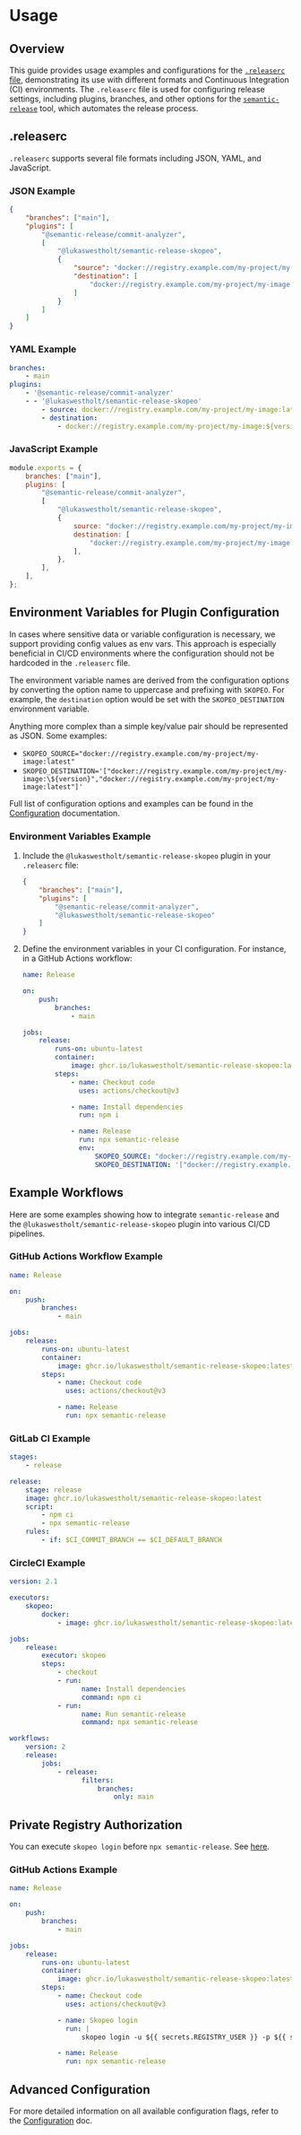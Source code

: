 # Usage

## Overview

This guide provides usage examples and configurations for the [`.releaserc` file](https://semantic-release.gitbook.io/semantic-release/usage/configuration#configuration-file), demonstrating its use with different formats and Continuous Integration (CI) environments.
The `.releaserc` file is used for configuring release settings, including plugins, branches, and other options for the [`semantic-release`](https://semantic-release.gitbook.io/semantic-release) tool,
which automates the release process.

## .releaserc

`.releaserc` supports several file formats including JSON, YAML, and JavaScript.

### JSON Example

```json
{
    "branches": ["main"],
    "plugins": [
        "@semantic-release/commit-analyzer",
        [
            "@lukaswestholt/semantic-release-skopeo",
            {
                "source": "docker://registry.example.com/my-project/my-image:latest",
                "destination": [
                    "docker://registry.example.com/my-project/my-image:${version}"
                ]
            }
        ]
    ]
}
```

### YAML Example

```yaml
branches:
    - main
plugins:
    - '@semantic-release/commit-analyzer'
    - - '@lukaswestholt/semantic-release-skopeo'
        - source: docker://registry.example.com/my-project/my-image:latest
        - destination:
            - docker://registry.example.com/my-project/my-image:${version}
```

### JavaScript Example

```javascript
module.exports = {
    branches: ["main"],
    plugins: [
        "@semantic-release/commit-analyzer",
        [
            "@lukaswestholt/semantic-release-skopeo",
            {
                source: "docker://registry.example.com/my-project/my-image:latest",
                destination: [
                    "docker://registry.example.com/my-project/my-image:${version}",
                ],
            },
        ],
    ],
};
```

## Environment Variables for Plugin Configuration

In cases where sensitive data or variable configuration is necessary, we support providing config values as env vars. This approach is especially beneficial in CI/CD environments where the configuration should not be hardcoded in the `.releaserc` file.

The environment variable names are derived from the configuration options by converting the option name to uppercase and prefixing with `SKOPEO`. For example, the `destination` option would be set with the `SKOPEO_DESTINATION` environment variable.

Anything more complex than a simple key/value pair should be represented as JSON. Some examples:

-   `SKOPEO_SOURCE="docker://registry.example.com/my-project/my-image:latest"`
-   `SKOPEO_DESTINATION='["docker://registry.example.com/my-project/my-image:\${version}","docker://registry.example.com/my-project/my-image:latest"]'`

Full list of configuration options and examples can be found in the [Configuration](./configuration.md) documentation.

### Environment Variables Example

1. Include the `@lukaswestholt/semantic-release-skopeo` plugin in your `.releaserc` file:

    ```json
    {
        "branches": ["main"],
        "plugins": [
            "@semantic-release/commit-analyzer",
            "@lukaswestholt/semantic-release-skopeo"
        ]
    }
    ```

2. Define the environment variables in your CI configuration. For instance, in a GitHub Actions workflow:

    ```yaml
    name: Release

    on:
        push:
            branches:
                - main

    jobs:
        release:
            runs-on: ubuntu-latest
            container:
                image: ghcr.io/lukaswestholt/semantic-release-skopeo:latest
            steps:
                - name: Checkout code
                  uses: actions/checkout@v3

                - name: Install dependencies
                  run: npm i

                - name: Release
                  run: npx semantic-release
                  env:
                      SKOPEO_SOURCE: "docker://registry.example.com/my-project/my-image:latest"
                      SKOPEO_DESTINATION: '["docker://registry.example.com/my-project/my-image:\${version}","docker://registry.example.com/my-project/my-image:latest"]'
    ```

## Example Workflows

Here are some examples showing how to integrate `semantic-release` and the `@lukaswestholt/semantic-release-skopeo` plugin into various CI/CD pipelines.

### GitHub Actions Workflow Example

```yaml
name: Release

on:
    push:
        branches:
            - main

jobs:
    release:
        runs-on: ubuntu-latest
        container:
            image: ghcr.io/lukaswestholt/semantic-release-skopeo:latest
        steps:
            - name: Checkout code
              uses: actions/checkout@v3

            - name: Release
              run: npx semantic-release
```

### GitLab CI Example

```yaml
stages:
    - release

release:
    stage: release
    image: ghcr.io/lukaswestholt/semantic-release-skopeo:latest
    script:
        - npm ci
        - npx semantic-release
    rules:
        - if: $CI_COMMIT_BRANCH == $CI_DEFAULT_BRANCH
```

### CircleCI Example

```yaml
version: 2.1

executors:
    skopeo:
        docker:
            - image: ghcr.io/lukaswestholt/semantic-release-skopeo:latest

jobs:
    release:
        executor: skopeo
        steps:
            - checkout
            - run:
                  name: Install dependencies
                  command: npm ci
            - run:
                  name: Run semantic-release
                  command: npx semantic-release

workflows:
    version: 2
    release:
        jobs:
            - release:
                  filters:
                      branches:
                          only: main
```

## Private Registry Authorization

You can execute `skopeo login` before `npx semantic-release`. See [here](https://github.com/containers/skopeo/blob/main/docs/skopeo-login.1.md).

### GitHub Actions Example

```yaml
name: Release

on:
    push:
        branches:
            - main

jobs:
    release:
        runs-on: ubuntu-latest
        container:
            image: ghcr.io/lukaswestholt/semantic-release-skopeo:latest
        steps:
            - name: Checkout code
              uses: actions/checkout@v3

            - name: Skopeo login
              run: |
                  skopeo login -u ${{ secrets.REGISTRY_USER }} -p ${{ secrets.REGISTRY_PASSWORD }} localhost:5000

            - name: Release
              run: npx semantic-release
```

## Advanced Configuration

For more detailed information on all available configuration flags, refer to the [Configuration](configuration.md) doc.
